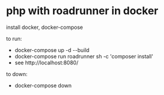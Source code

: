# php with roadrunner in docker

install docker, docker-compose

to run:
 - docker-compose up -d --build
 - docker-compose run roadrunner sh -c 'composer install'
 - see http://localhost:8080/

to down:
 - docker-compose down
